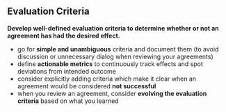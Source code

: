 ## Evaluation Criteria

**Develop well-defined evaluation criteria to determine whether or not an agreement has had the desired effect.**

-   go for **simple and unambiguous** criteria and document them (to avoid discussion or unnecessary dialog when reviewing your agreements)
-   define **actionable metrics** to continuously track effects and spot deviations from intended outcome
-   consider explicitly adding criteria which make it clear when an agreement would be considered **not successful**
-   when you review an agreement, consider **evolving the evaluation criteria** based on what you learned